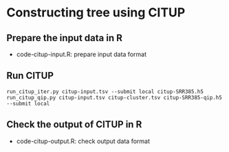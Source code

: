 # Constructing tree using CITUP 

## Prepare the input data in R

* code-citup-input.R: prepare input data format

## Run CITUP
```
run_citup_iter.py citup-input.tsv --submit local citup-SRR385.h5
run_citup_qip.py citup-input.tsv citup-cluster.tsv citup-SRR385-qip.h5 --submit local
```

## Check the output of CITUP in R

* code-citup-output.R: check output data format






